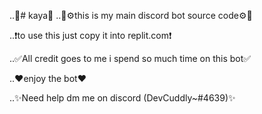 ..📌# kaya📌
..🔨⚙️this is my main discord bot  source code⚙️🔨

..❗️to use this just copy it into replit.com❗️



..✅All credit goes to me i spend so much time on this bot✅ 

..❤️enjoy the bot❤️

..✨Need help dm me on discord (DevCuddly~#4639)✨
